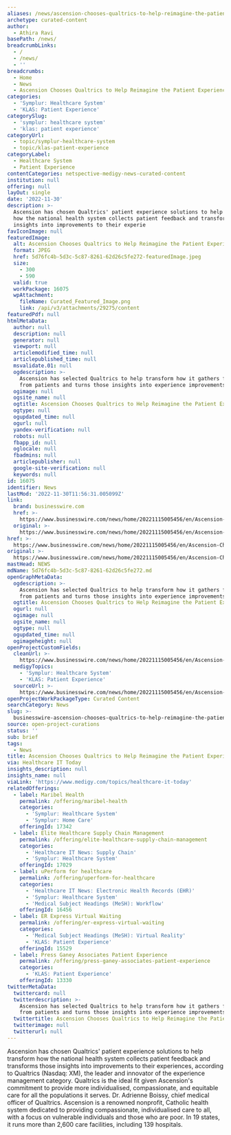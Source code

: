 ```yaml
---
aliases: /news/ascension-chooses-qualtrics-to-help-reimagine-the-patient-experience
archetype: curated-content
author:
  - Athira Ravi
basePath: /news/
breadcrumbLinks:
  - /
  - /news/
  - ''
breadcrumbs:
  - Home
  - News
  - Ascension Chooses Qualtrics to Help Reimagine the Patient Experience
categories:
  - 'Symplur: Healthcare System'
  - 'KLAS: Patient Experience'
categorySlug:
  - 'symplur: healthcare system'
  - 'klas: patient experience'
categoryUrl:
  - topic/symplur-healthcare-system
  - topic/klas-patient-experience
categoryLabel:
  - Healthcare System
  - Patient Experience
contentCategories: netspective-medigy-news-curated-content
institution: null
offering: null
layOut: single
date: '2022-11-30'
description: >-
  Ascension has chosen Qualtrics' patient experience solutions to help transform
  how the national health system collects patient feedback and transforms those
  insights into improvements to their experie
favIconImage: null
featuredImage:
  alt: Ascension Chooses Qualtrics to Help Reimagine the Patient Experience
  format: JPEG
  href: 5d76fc4b-5d3c-5c87-8261-62d26c5fe272-featuredImage.jpeg
  size:
    - 300
    - 590
  valid: true
  workPackage: 16075
  wpAttachment:
    fileName: Curated_Featured_Image.png
    link: /api/v3/attachments/29275/content
featuredPdf: null
htmlMetaData:
  author: null
  description: null
  generator: null
  viewport: null
  articlemodified_time: null
  articlepublished_time: null
  msvalidate.01: null
  ogdescription: >-
    Ascension has selected Qualtrics to help transform how it gathers feedback
    from patients and turns those insights into experience improvements.
  ogimage: null
  ogsite_name: null
  ogtitle: Ascension Chooses Qualtrics to Help Reimagine the Patient Experience
  ogtype: null
  ogupdated_time: null
  ogurl: null
  yandex-verification: null
  robots: null
  fbapp_id: null
  oglocale: null
  fbadmins: null
  articlepublisher: null
  google-site-verification: null
  keywords: null
id: 16075
identifier: News
lastMod: '2022-11-30T11:56:31.005099Z'
link:
  brand: businesswire.com
  href: >-
    https://www.businesswire.com/news/home/20221115005456/en/Ascension-Chooses-Qualtrics-to-Help-Reimagine-the-Patient-Experience
  original: >-
    https://www.businesswire.com/news/home/20221115005456/en/Ascension-Chooses-Qualtrics-to-Help-Reimagine-the-Patient-Experience
href: >-
  https://www.businesswire.com/news/home/20221115005456/en/Ascension-Chooses-Qualtrics-to-Help-Reimagine-the-Patient-Experience
original: >-
  https://www.businesswire.com/news/home/20221115005456/en/Ascension-Chooses-Qualtrics-to-Help-Reimagine-the-Patient-Experience
mastHead: NEWS
mdName: 5d76fc4b-5d3c-5c87-8261-62d26c5fe272.md
openGraphMetaData:
  ogdescription: >-
    Ascension has selected Qualtrics to help transform how it gathers feedback
    from patients and turns those insights into experience improvements.
  ogtitle: Ascension Chooses Qualtrics to Help Reimagine the Patient Experience
  ogurl: null
  ogimage: null
  ogsite_name: null
  ogtype: null
  ogupdated_time: null
  ogimageheight: null
openProjectCustomFields:
  cleanUrl: >-
    https://www.businesswire.com/news/home/20221115005456/en/Ascension-Chooses-Qualtrics-to-Help-Reimagine-the-Patient-Experience
  medigyTopics:
    - 'Symplur: Healthcare System'
    - 'KLAS: Patient Experience'
  sourceUrl: >-
    https://www.businesswire.com/news/home/20221115005456/en/Ascension-Chooses-Qualtrics-to-Help-Reimagine-the-Patient-Experience
openProjectWorkPackageType: Curated Content
searchCategory: News
slug: >-
  businesswire-ascension-chooses-qualtrics-to-help-reimagine-the-patient-experience
source: open-project-curations
status: ''
sub: brief
tags:
  - News
title: Ascension Chooses Qualtrics to Help Reimagine the Patient Experience
via: Healthcare IT Today
insights_description: null
insights_name: null
viaLink: 'https://www.medigy.com/topics/healthcare-it-today'
relatedOfferings:
  - label: Maribel Health
    permalink: /offering/maribel-health
    categories:
      - 'Symplur: Healthcare System'
      - 'Symplur: Home Care'
    offeringId: 17342
  - label: Elite Healthcare Supply Chain Management
    permalink: /offering/elite-healthcare-supply-chain-management
    categories:
      - 'Healthcare IT News: Supply Chain'
      - 'Symplur: Healthcare System'
    offeringId: 17029
  - label: uPerform for healthcare
    permalink: /offering/uperform-for-healthcare
    categories:
      - 'Healthcare IT News: Electronic Health Records (EHR)'
      - 'Symplur: Healthcare System'
      - 'Medical Subject Headings (MeSH): Workflow'
    offeringId: 16456
  - label: ER Express Virtual Waiting
    permalink: /offering/er-express-virtual-waiting
    categories:
      - 'Medical Subject Headings (MeSH): Virtual Reality'
      - 'KLAS: Patient Experience'
    offeringId: 15529
  - label: Press Ganey Associates Patient Experience
    permalink: /offering/press-ganey-associates-patient-experience
    categories:
      - 'KLAS: Patient Experience'
    offeringId: 13330
twitterMetaData:
  twittercard: null
  twitterdescription: >-
    Ascension has selected Qualtrics to help transform how it gathers feedback
    from patients and turns those insights into experience improvements.
  twittertitle: Ascension Chooses Qualtrics to Help Reimagine the Patient Experience
  twitterimage: null
  twitterurl: null
---
```

<p>Ascension has chosen Qualtrics' patient experience solutions to help transform how the national health system collects patient feedback and transforms those insights into improvements to their experiences, according to Qualtrics (Nasdaq: XM), the leader and innovator of the experience management category. Qualtrics is the ideal fit given Ascension's commitment to provide more individualised, compassionate, and equitable care for all the populations it serves. Dr. Adrienne Boissy, chief medical officer of Qualtrics. Ascension is a renowned nonprofit, Catholic health system dedicated to providing compassionate, individualised care to all, with a focus on vulnerable individuals and those who are poor. In 19 states, it runs more than 2,600 care facilities, including 139 hospitals.</p>